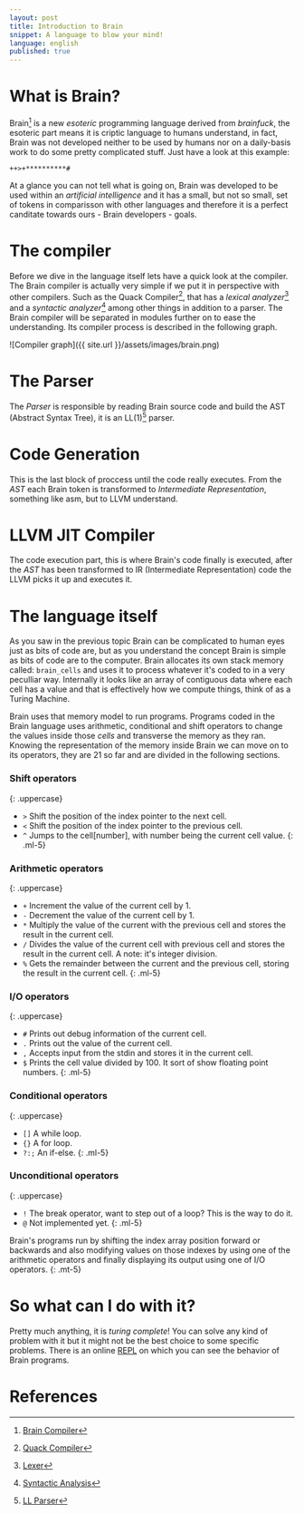 ```yaml
---
layout: post
title: Introduction to Brain
snippet: A language to blow your mind!
language: english
published: true
---
```


# What is Brain?

Brain[^brain_compiler] is a new _esoteric_ programming language derived from _brainfuck_, the esoteric part means it is criptic language to humans understand, in fact, Brain was not developed neither to be used by humans nor on a daily-basis work to do some pretty complicated stuff. Just have a look at this example:

``` brainfuck
++>+**********#
```

At a glance you can not tell what is going on, Brain was developed to be used within an _artificial intelligence_ and it has a small, but not so small, set of tokens in comparisson with other languages and therefore it is a
perfect canditate towards ours - Brain developers - goals.

# The compiler

Before we dive in the language itself lets have a quick look at the compiler. The Brain compiler is actually very simple if we put it in perspective with other compilers. Such as the Quack Compiler[^quack_compiler], that has a <i>lexical analyzer</i>[^lexer] and a <i>syntactic analyzer</i>[^syntactic_analysis] among other things in addition to a parser. The Brain compiler will be separated in modules further on to ease the understanding. Its compiler process is described in the following graph.

![Compiler graph]({{ site.url }}/assets/images/brain.png)

# The Parser

The _Parser_ is responsible by reading Brain source code and build the AST (Abstract Syntax Tree), it is an LL(1)[^ll_parser] parser.

# Code Generation

This is the last block of proccess until the code really executes. From the _AST_ each Brain token is transformed to _Intermediate Representation_, something like asm, but to LLVM understand.

# LLVM JIT Compiler

The code execution part, this is where Brain's code finally is executed, after the _AST_ has been transformed to IR (Intermediate Representation) code the LLVM picks it up and executes it.

# The language itself

As you saw in the previous topic Brain can be complicated to human eyes just as bits of code are, but as you understand the concept Brain is simple as bits of code are to the computer. Brain allocates its own stack memory called: `brain_cells` and uses it to process whatever it's coded to in a very peculliar way. Internally it looks like an array of contiguous data where each cell has a value
and that is effectively how we compute things, think of as a Turing Machine.

Brain uses that memory model to run programs. Programs coded in the Brain language uses arithmetic, conditional and shift operators to change the values inside those _cells_ and transverse the memory as they ran. Knowing the representation of the memory inside Brain we can move on to its operators, they are 21 so far and are divided in the following sections.

### Shift operators
{: .uppercase}

* `>` Shift the position of the index pointer to the next cell.
* `<` Shift the position of the index pointer to the previous cell.
* `^` Jumps to the cell[number], with number being the current cell value.
{: .ml-5}

### Arithmetic operators
{: .uppercase}

* `+` Increment the value of the current cell by 1.
* `-` Decrement the value of the current cell by 1.
* `*` Multiply the value of the current with the previous cell and stores the result in the current cell.
* `/` Divides the value of the current cell with previous cell and stores the result in the current cell. A note: it's integer division.
* `%` Gets the remainder between the current and the previous cell, storing the result in the current cell.
{: .ml-5}

### I/O operators
{: .uppercase}

* `#` Prints out debug information of the current cell.
* `.` Prints out the value of the current cell.
* `,` Accepts input from the stdin and stores it in the current cell.
* `$` Prints the cell value divided by 100. It sort of show floating point numbers.
{: .ml-5}

### Conditional operators
{: .uppercase}

* `[]` A while loop.
* `{}` A for loop.
* `?:;` An if-else.
{: .ml-5}

### Unconditional operators
{: .uppercase}

* `!` The break operator, want to step out of a loop? This is the way to do it.
* `@` Not implemented yet.
{: .ml-5}

Brain's programs run by shifting the index array position forward or backwards and also modifying values on those indexes by using one of the arithmetic operators and finally displaying its output using one of I/O operators.
{: .mt-5}

# So what can I do with it?

Pretty much anything, it is _turing complete_! You can solve any kind of problem with it but it might not be the best choice to some specific problems. There is an online [REPL](https://brain-labs.github.io/brain-visualizer/) on which you can see the behavior of Brain programs.

# References

[^brain_compiler]: [Brain Compiler](https://github.com/brain-labs/brain)
[^quack_compiler]: [Quack Compiler](https://github.com/quack/quack)
[^lexer]: [Lexer](https://en.wikipedia.org/wiki/Lexer_(computer_science))
[^syntactic_analysis]: [Syntactic Analysis](https://en.wikipedia.org/wiki/Parsing#Overview_of_process)
[^ll_parser]: [LL Parser](https://en.wikipedia.org/wiki/LL_parser)
